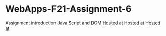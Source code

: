 # WebApps-F21-Assignment-6
Assignment introduction Java Script and DOM
[Hosted at](C:/Users/S545710/Documents/GitHub/webapps-f21-assignment-6-tejaswinichalla1812/Pass.html)
[Hosted at](C:/Users/S545710/Documents/GitHub/webapps-f21-assignment-6-tejaswinichalla1812/arithmetic.html)
[Hosted at](C:/Users/S545710/Documents/GitHub/webapps-f21-assignment-6-tejaswinichalla1812/car.html)